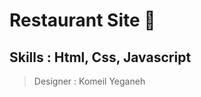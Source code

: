 # Restaurant Site :fork_and_knife:

## Skills : Html, Css, Javascript


> Designer : Komeil Yeganeh

